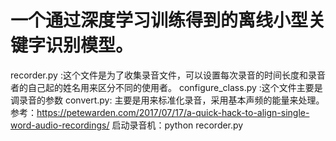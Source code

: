 # 一个通过深度学习训练得到的离线小型关键字识别模型。
recorder.py :这个文件是为了收集录音文件，可以设置每次录音的时间长度和录音者的自己起的姓名用来区分不同的使用者。
configure_class.py :这个文件主要是调录音的参数
convert.py: 主要是用来标准化录音，采用基本声频的能量来处理。
参考：https://petewarden.com/2017/07/17/a-quick-hack-to-align-single-word-audio-recordings/
启动录音机：python recorder.py
